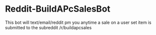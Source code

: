 # Reddit-BuildAPcSalesBot
This bot will text/email/reddit pm you anytime a sale on a user set item is submitted to the subreddit /r/buildapcsales
